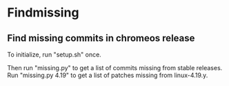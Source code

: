# Findmissing

## Find missing commits in chromeos release

To initialize, run "setup.sh" once.

Then run "missing.py" to get a list of commits missing from stable
releases. Run "missing.py 4.19" to get a list of patches missing
from linux-4.19.y.
